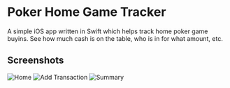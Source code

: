 Poker Home Game Tracker
=======================

A simple iOS app written in Swift which helps track home poker game buyins. See how much cash is on the table, who is in for what amount, etc.

Screenshots
-----------

![Home](https://i.imgur.com/fPspluQ.png) ![Add Transaction](https://i.imgur.com/5Goz6yJ.png) ![Summary](https://i.imgur.com/HjcxWk1.png)